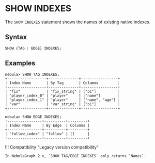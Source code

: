 # SHOW INDEXES

The `SHOW INDEXES` statement shows the names of existing native indexes.

## Syntax

```ngql
SHOW {TAG | EDGE} INDEXES;
```

## Examples

```ngql
nebula> SHOW TAG INDEXES;
+------------------+--------------+-----------------+
| Index Name       | By Tag       | Columns         |
+------------------+--------------+-----------------+
| "fix"            | "fix_string" | ["p1"]          |
| "player_index_0" | "player"     | ["name"]        |
| "player_index_1" | "player"     | ["name", "age"] |
| "var"            | "var_string" | ["p1"]          |
+------------------+--------------+-----------------+

nebula> SHOW EDGE INDEXES;
+----------------+----------+---------+
| Index Name     | By Edge  | Columns |
+----------------+----------+---------+
| "follow_index" | "follow" | []      |
+----------------+----------+---------+
```

!!! Compatibility "Legacy version compatibility"

    In NebulaGraph 2.x, `SHOW TAG/EDGE INDEXES` only returns `Names`.
